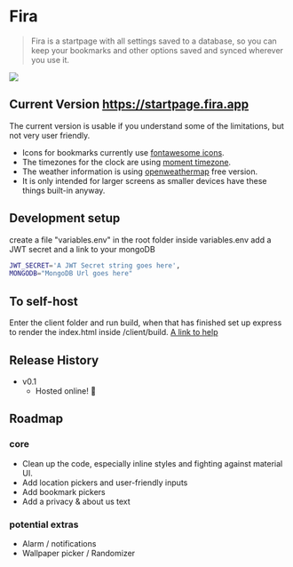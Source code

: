 # Fira
> Fira is a startpage with all settings saved to a database, so you can keep your bookmarks and other options saved and synced wherever you use it.



![](https://i.imgur.com/1x8K8mu.jpg)


## Current Version https://startpage.fira.app
The current version is usable if you understand some of the limitations, but not very user friendly.

* Icons for bookmarks currently use [fontawesome icons](https://fontawesome.com/icons?d=gallery).
* The timezones for the clock are using [moment timezone](https://momentjs.com/timezone/).
* The weather information is using [openweathermap](https://www.openweathermap.org/) free version.
* It is only intended for larger screens as smaller devices have these things built-in anyway.



## Development setup
create a file "variables.env" in the root folder
inside variables.env add a JWT secret and a link to your mongoDB
```sh
JWT_SECRET='A JWT Secret string goes here',
MONGODB="MongoDB Url goes here"
```

## To self-host
Enter the client folder and run build, when that has finished set up express to render the index.html inside /client/build.
[ A link to help](https://daveceddia.com/deploy-react-express-app-heroku/) 


## Release History

* v0.1
    * Hosted online! 🎉
## Roadmap

### core
* Clean up the code, especially inline styles and fighting against material UI.
* Add location pickers and user-friendly inputs
* Add bookmark pickers
* Add a privacy & about us text
### potential extras
* Alarm / notifications
* Wallpaper picker / Randomizer 
